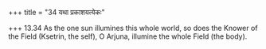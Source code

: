 +++
title = "34 यथा प्रकाशयत्येकः"

+++
13.34 As the one sun illumines this whole world, so does the Knower of
the Field (Ksetrin, the self), O Arjuna, illumine the whole Field (the
body).
